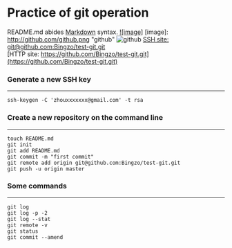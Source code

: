 Practice of git operation
==================================
README.md abides [Markdown](https://github.com/adam-p/markdown-here/wiki/Markdown-Cheatsheet) syntax.
[![image]](http://www.github.com/)
[image]: http://github.com/github.png "github"
![github](https://github.global.ssl.fastly.net/images/modules/open_graph/github-logo.png)
[SSH site: git@github.com:Bingzo/test-git.git](git@github.com:Bingzo/test-git.git)<br />
[HTTP site: https://github.com/Bingzo/test-git.git](https://github.com/Bingzo/test-git.git)<br />

### Generate a new SSH key
----------------------------------
    ssh-keygen -C 'zhouxxxxxxx@gmail.com' -t rsa 

### Create a new repository on the command line
----------------------------------
    touch README.md
    git init
    git add README.md
    git commit -m "first commit"
    git remote add origin git@github.com:Bingzo/test-git.git
    git push -u origin master
### Some commands
----------------------------------
    git log
    git log -p -2
    git log --stat
    git remote -v
    git status
    git commit --amend
